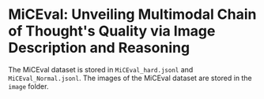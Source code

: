 # MiCEval: Unveiling Multimodal Chain of Thought's Quality via Image Description and Reasoning
The MiCEval dataset is stored in `MiCEval_hard.jsonl` and `MiCEval_Normal.jsonl`.
The images of the MiCEval dataset are stored in the `image` folder.
